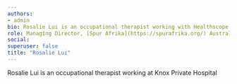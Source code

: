 ```yaml
---
authors:
- admin
bio: Rosalie Lui is an occupational therapist working with Healthscope
role: Managing Director, [Spur Afrika](https://spurafrika.org/) Australia
social:
superuser: false
title: "Rosalie Lui"
---
```


Rosalie Lui is an occupational therapist working at Knox Private Hospital
